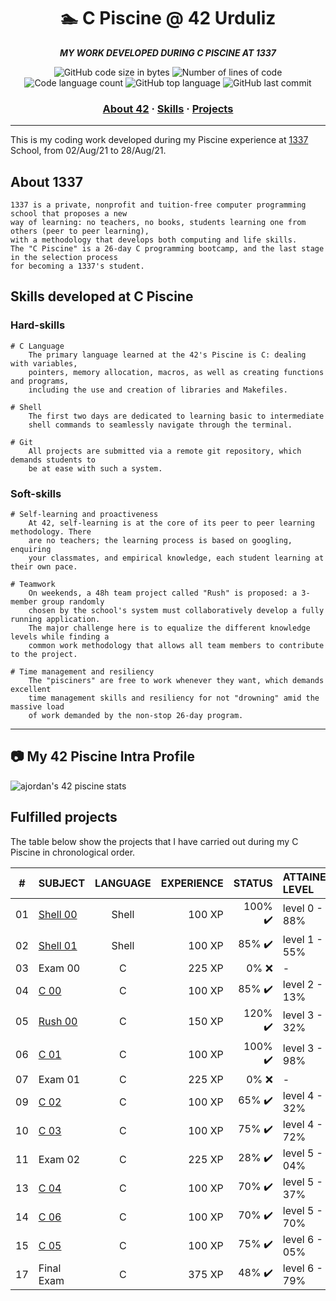 <h1 align="center">
	🏊 C Piscine @ 42 Urduliz
</h1>

<p align="center">
	<b><i>MY WORK DEVELOPED DURING C PISCINE AT 1337</i></b><br>
</p>

<p align="center">
	<img alt="GitHub code size in bytes" src="https://img.shields.io/github/languages/code-size/mel-hada/42piscine?color=lightblue" />
	<img alt="Number of lines of code" src="https://img.shields.io/tokei/lines/github/mel-hada/42piscine?color=critical" />
	<img alt="Code language count" src="https://img.shields.io/github/languages/count/mel-hada/42piscine?color=yellow" />
	<img alt="GitHub top language" src="https://img.shields.io/github/languages/top/mel-ahad/42piscine?color=blue" />
	<img alt="GitHub last commit" src="https://img.shields.io/github/last-commit/mel-hada/42piscine?color=green" />
</p>

<h3 align="center">
	<a href="#about-42">About 42</a>
	<span> · </span>
	<a href="#skills-developed-at-c-piscine">Skills</a>
	<span> · </span>
	<a href="#fulfilled-projects">Projects</a>
</h3>

---

This is my coding work developed during my Piscine experience at [1337](https://www.1337.ma/) School, from 02/Aug/21 to 28/Aug/21.


## About 1337

	1337 is a private, nonprofit and tuition-free computer programming school that proposes a new
	way of learning: no teachers, no books, students learning one from others (peer to peer learning),
	with a methodology that develops both computing and life skills.
	The "C Piscine" is a 26-day C programming bootcamp, and the last stage in the selection process
	for becoming a 1337's student.

## Skills developed at C Piscine

### Hard-skills
	# C Language
		The primary language learned at the 42's Piscine is C: dealing with variables,
		pointers, memory allocation, macros, as well as creating functions and programs,
		including the use and creation of libraries and Makefiles.

	# Shell
		The first two days are dedicated to learning basic to intermediate
		shell commands to seamlessly navigate through the terminal.

	# Git
		All projects are submitted via a remote git repository, which demands students to
		be at ease with such a system.

### Soft-skills
	# Self-learning and proactiveness
		At 42, self-learning is at the core of its peer to peer learning methodology. There
		are no teachers; the learning process is based on googling, enquiring
		your classmates, and empirical knowledge, each student learning at their own pace.

	# Teamwork
		On weekends, a 48h team project called "Rush" is proposed: a 3-member group randomly
		chosen by the school's system must collaboratively develop a fully running application.
		The major challenge here is to equalize the different knowledge levels while finding a
		common work methodology that allows all team members to contribute to the project.

	# Time management and resiliency
		The "pisciners" are free to work whenever they want, which demands excellent
    	time management skills and resiliency for not "drowning" amid the massive load
    	of work demanded by the non-stop 26-day program.
	
------

## :camera: My 42 Piscine Intra Profile

![ajordan's 42 piscine stats](https://badge42.herokuapp.com/api/stats/mel-hada?cursus=C%20Piscine)


## Fulfilled projects

The table below show the projects that I have carried out during my C Piscine in chronological order.

|#	|SUBJECT			|LANGUAGE		|EXPERIENCE	|STATUS				|ATTAINED LEVEL	|
|:-:    |:--				|:-:				|--:		|--:				|:--		|
|01	|[Shell 00](./shell00)		|Shell				|100 XP		|100% :heavy_check_mark:	|level 0 - 88%	|
|02	|[Shell 01](./shell01)		|Shell				|100 XP		|85% :heavy_check_mark:		|level 1 - 55%	|
|03	|Exam 00			|C			|225 XP		|0% :x:				|-             	|
|04	|[C 00](./c00)			|C				|100 XP		|85% :heavy_check_mark:		|level 2 - 13%	|
|05	|[Rush 00](./rush00)		|C				|150 XP		|120% :heavy_check_mark:	|level 3 - 32%	|
|06	|[C 01](./c01)			|C				|100 XP		|100% :heavy_check_mark:	|level 3 - 98%	|
|07	|Exam 01			|C			|225 XP		|0% :x:				|-            	|
|09	|[C 02](./c02)			|C				|100 XP		|65% :heavy_check_mark:		|level 4 - 32%	|
|10	|[C 03](./c03)			|C				|100 XP		|75% :heavy_check_mark:		|level 4 - 72%	|
|11	|Exam 02			|C			|225 XP		|28% :heavy_check_mark:		|level 5 - 04%	|
|13	|[C 04](./c04)			|C 			|100 XP		|70% :heavy_check_mark:		|level 5 - 37%	|
|14	|[C 06](./c06)			|C				|100 XP		|70% :heavy_check_mark:		|level 5 - 70%	|
|15	|[C 05](./c05)			|C				|100 XP		|75% :heavy_check_mark:		|level 6 - 05%	|
|17	|Final Exam			|C			|375 XP		|48% :heavy_check_mark:		|level 6 - 79%	|
